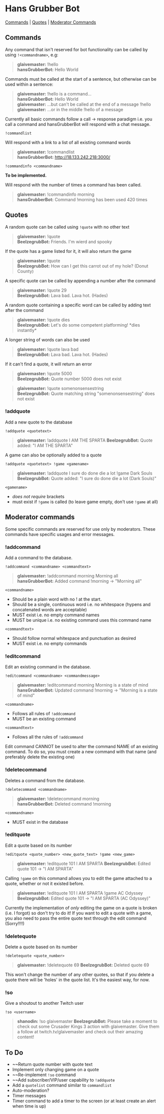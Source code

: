 # Hans Grubber Bot

[Commands](#commands) | [Quotes](#quotes) | [Moderator Commands](#moderator-commands)

## Commands

Any command that isn't reserved for bot functionality can be called by using `!<commandname>`, e.g:

> **glaivemaster:** !hello <br /> **hansGrubberBot:** Hello World

Commands must be called at the start of a sentence, but otherwise can be used within a sentence:

> **glaivemaster:** !hello is a command... <br />
> **hansGrubberBot:** Hello World <br />
> **glaivemaster:** ...but can't be called at the end of a message !hello <br />
> **glaivemaster:** ...or in the middle !hello of a message

Currently all basic commands follow a call -> response paradigm i.e. you call a command and hansGrubberBot will respond with a chat message.

`!commandlist`

Will respond with a link to a list of all existing command words

> **glaivemaster:** !commandlist <br />
> **hansGrubberBot:** http://18.133.242.218:3000/

`!commandinfo <commandname>`

**To be implemented.**

Will respond with the number of times a command has been called.

> **glaivemaster:** !commandinfo morning <br />
> **hansGrubberBot:** Command !morning has been used 420 times

## Quotes

A random quote can be called using `!quote` with no other text

> **glaivemaster:** !quote <br />
> **BeelzegrubBot:** Friends. I'm wierd and spooky

If the quote has a game listed for it, it will also return the game

> **glaivemaster:** !quote <br />
> **BeelzegrubBot:** How can I get this carrot out of my hole? (Donut County)

A specific quote can be called by appending a number after the command

> **glaivemaster:** !quote 29<br />
> **BeelzegrubBot:** Lava bad. Lava hot. (Hades)

A random quote containing a specific word can be called by adding text after the command

> **glaivemaster:** !quote dies<br />
> **BeelzegrubBot:** Let's do some competent platforming! \*dies instantly\*

A longer string of words can also be used

> **glaivemaster:** !quote lava bad<br />
> **BeelzegrubBot:** Lava bad. Lava hot. (Hades)

If it can't find a quote, it will return an error

> **glaivemaster:** !quote 5000<br />
> **BeelzegrubBot:** Quote number 5000 does not exist

> **glaivemaster:** !quote somenonsensestring<br />
> **BeelzegrubBot:** Quote matching string "somenonsensestring" does not exist

### !addquote

Add a new quote to the database

`!addquote <quotetext>`

> **glaivemaster:** !addquote I AM THE SPARTA
> **BeelzegrubBot:** Quote added: "I AM THE SPARTA"

A game can also be optionally added to a quote

`!addquote <quotetext> !game <gamename>`

> **glaivemaster:** !addquote I sure do done die a lot !game Dark Souls
> **BeelzegrubBot:** Quote added: "I sure do done die a lot (Dark Souls)" 

`<gamename>`
- *does not require* brackets
- must exist if `!game` is called (to leave game empty, don't use `!game` at all)

## Moderator commands

Some specific commands are reserved for use only by moderators. These commands have specific usages and error messages.

### !addcommand

Add a command to the database.

`!addcommand <commandname> <commandtext>`

> **glaivemaster:** !addcommand morning Morning all <br />
> **hansGrubberBot:** Added command !morning -> "Morning all"

`<commandname>`<br />

- Should be a plain word with no ! at the start.
- Should be a single, continuous word i.e. no whitespace (hypens and concatenated words are acceptable)
- MUST exist i.e. no empty command names
- MUST be unique i.e. no existing command uses this command name

`<commandtext>`<br />

- Should follow normal whitespace and punctuation as desired
- MUST exist i.e. no empty commands

### !editcommand

Edit an existing command in the database.

`!editcommand <commandname> <commandmessage>`

> **glaivemaster:** !editcommand morning Morning is a state of mind <br />
> **hansGrubberBot:** Updated command !morning -> "Morning is a state of mind"

`<commandname>`<br />

- Follows all rules of `!addcommand`
- MUST be an existing command

`<commandtext>`<br />

- Follows all the rules of `!addcommand`

Edit command CANNOT be used to alter the command NAME of an existing command. To do so, you must create a new command with that name (and preferably delete the existing one)

### !deletecommand

Deletes a command from the database.

`!deletecommand <commandname>`

> **glaivemaster:** !deletecommand morning<br />
> **hansGrubberBot:** Deleted command !morning

`<commandname>`<br />

- MUST exist in the database

### !editquote

Edit a quote based on its number

`!editquote <quote_number> <new_quote_text> !game <new_game>`

> **glaivemaster:** !editquote 101 I AM SPARTA
> **BeelzegrubBot:** Edited quote 101 -> "I AM SPARTA"

Calling `!game` on this command allows you to edit the game attached to a quote, whether or not it existed before.

> **glaivemaster:** !editquote 101 I AM SPARTA !game AC Odyssey
> **BeelzegrubBot:** Edited quote 101 -> "I AM SPARTA (AC Odyssey)"

Currently the implementation of *only* editing the game on a quote is broken (i.e. I forgot) so don't try to do it! If you want to edit a quote with a game, you also need to pass the entire quote text through the edit command (Sorry!!!!)

### !deletequote

Delete a quote based on its number

`!deletequote <quote_number>`

> **glaivemaster:** !deletequote 69
> **BeelzegrubBot:** Deleted quote 69

This won't change the number of any other quotes, so that if you delete a quote there will be 'holes' in the quote list. It's the easiest way, for now.

### !so

Give a shoutout to another Twitch user

`!so <username>`

> **shanodin:** !so glaivemaster
>**BeelzegrubBot:** Please take a moment to check out some Crusader Kings 3 action with glaivemaster. Give them a follow at twitch.tv/glaivemaster and check out their amazing content!

## To Do

- ~~Return quote number with quote text
- Implement only changing game on a quote
- ~~Re-implement `!so` command
- ~~Add subscriber/VIP/user capability to `!addquote`
- Add a `quotelist` command similar to `commandlist`
- Auto-moderation?
- Timer messages
- Timer command to add a timer to the screen (or at least create an alert when time is up)
